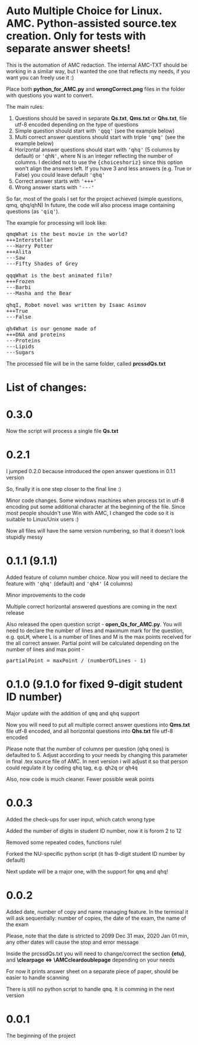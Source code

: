 # Auto Multiple Choice for Linux. AMC. Python-assisted source.tex creation. Only for tests with separate answer sheets!
This is the automation of AMC redaction. The internal AMC-TXT should be working in a similar way, but I wanted the one that reflects my needs, if you want you can freely use it :)

Place both <b>python_for_AMC.py</b> and <b>wrongCorrect.png</b> files in the folder with questions you want to convert.

The main rules:
1. Questions should be saved in separate <b>Qs.txt</b>, <b>Qms.txt</b> or <b>Qhs.txt</b>, file utf-8 encoded depending on the type of questions
2. Simple question should start with <tt>'qqq'</tt> (see the example below)
3. Multi correct answer questions should start with triple <tt>'qmq'</tt> (see the example below)
4. Horizontal answer questions should start with <tt>'qhq'</tt> (5 columns by default) or <tt>'qhN'</tt>, where N is an integer reflecting the number of columns. I decided not to use the <tt>{choiceshoriz}</tt> since this option won't align the answers left. If you have 3 and less answers (e.g. True or False) you could leave default <tt>'qhq'</tt>
5. Correct answer starts with <tt>'+++'</tt>
6. Wrong answer starts with <tt>'---'</tt>

So far, most of the goals I set for the project achieved (simple questions, qmq, qhq/qhN)
In future, the code will also process image containing questions (as <tt>'qiq'</tt>).

The example for processing will look like:

<pre>qmqWhat is the best movie in the world?
+++Interstellar
---Harry Potter
+++Alita
---Saw
---Fifty Shades of Grey

qqqWhat is the best animated film?
+++Frozen
---Barbi
---Masha and the Bear

qhqI, Robot novel was written by Isaac Asimov
+++True
---False

qh4What is our genome made of
+++DNA and proteins
---Proteins
---Lipids
---Sugars
</pre>
The processed file will be in the same folder, called <b>prcssdQs.txt</b>

# List of changes:

# 0.3.0 

Now the script will process a single file <b>Qs.txt</b>

# 0.2.1

I jumped 0.2.0 because introduced the open answer questions in 0.1.1 version

So, finally it is one step closer to the final line :)

Minor code changes. Some windows machines when process txt in utf-8 encoding put some additional character at the beginning of the file. Since most people shouldn't use Win with AMC, I changed the code so it is suitable to Linux/Unix users :)

Now all files will have the same version numbering, so that it doesn't look stupidly messy

# 0.1.1 (9.1.1)

Added feature of column number choice. Now you will need to declare the feature with <tt>'qhq'</tt> (default) and <tt>'qh4'</tt> (4 columns)

Minor improvements to the code

Multiple correct horizontal answered questions are coming in the next release

Also released the open question script - <b>open_Qs_for_AMC.py</b>. You will need to declare the number of lines and maximum mark for the question, e.g. <tt>qoLM</tt>, where L is a number of lines and M is the max points received for the all correct answer. Partial point will be calculated depending on the number of lines and max point - <pre>partialPoint = maxPoint / (numberOfLines - 1)</pre>

# 0.1.0 (9.1.0 for fixed 9-digit student ID number)

Major update with the addition of <tt>qmq</tt> and <tt>qhq</tt> support

Now you will need to put all multiple correct answer questions into <b>Qms.txt</b> file utf-8 encoded, and all horizontal questions into <b>Qhs.txt</b> file utf-8 encoded

Please note that the number of columns per question (<tt>qhq</tt> ones) is defaulted to 5. Adjust according to your needs by changing this parameter in final .tex source file of AMC. In next version i will adjust it so that person could regulate it by coding <tt>qhq</tt> tag, e.g. <tt>qh2q</tt> or <tt>qh4q</tt>

Also, now code is much cleaner. Fewer possible weak points

# 0.0.3

Added the check-ups for user input, which catch wrong type

Added the number of digits in student ID number, now it is forom 2 to 12

Removed some repeated codes, functions rule!

Forked the NU-specific python script (it has 9-digit student ID number by default)

Next update will be a major one, with the support for <tt>qmq</tt> and <tt>qhq</tt>!

# 0.0.2

Added date, number of copy and name managing feature. In the terminal it will ask sequentially: number of copies, the date of the exam, the name of the exam

Please, note that the date is stricted to 2099 Dec 31 max, 2020 Jan 01 min, any other dates will cause the stop and error message

Inside the prcssdQs.txt you will need to change/correct the section <b>{etu}</b>, and <b>\clearpage <=> \AMCcleardoublepage</b> depending on your needs
  
For now it prints answer sheet on a separate piece of paper, should be easier to handle scanning

There is still no python script to handle <tt>qmq</tt>. It is comming in the next version

# 0.0.1
The beginning of the project

